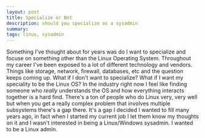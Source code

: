 ```yaml
---
layout: post
title: Specialize or Not
description: should you specialize as a sysadmin
summary:
tags: linux, sysadmin
---
```


Something I've thought about for years was do I want to specialize and focuse on
something other than the Linux Operating System. Throughout my career I've been
exposed to a lot of different technology and vendors. Things like storage,
network, firewall, databases, etc and the question keeps coming up. What if I
don't want to specialize? What if I want my speciality to be the Linux OS? In
the industry right now I feel like finding someone who *really* understands the
OS and how everything interacts together is a hard find. There's a ton of people
who do Linux very, very well but when you get a really complex problem that
involves multiple subsystems there's a gap there. It's a gap I decided I wanted
to fill many years ago, in fact when I started my current job I let them know my
thoughts on it and I wasn't interested in being a Linux/Windows sysadmin. I
wanted to be a Linux admin.
